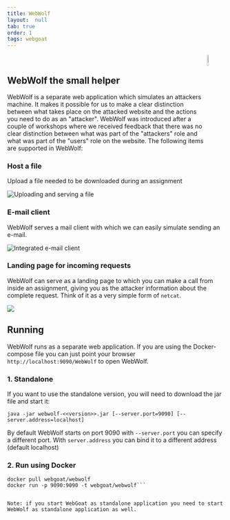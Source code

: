 ```yaml
---
title: WebWolf
layout:  null
tab: true
order: 1
tags: webgoat
---
```


<p> 
<img src="assets/images/wolf-enabled.png" width="8%" heigth="8%" align="right">
<br/>
</p>


## WebWolf the small helper

WebWolf is a separate web application which simulates an attackers machine. It makes it possible for us to
make a clear distinction between what takes place on the attacked website and the actions you need to do as
an "attacker". WebWolf was introduced after a couple of workshops where we received feedback that there
was no clear distinction between what was part of the "attackers" role and what was part of the "users" role on the
website. The following items are supported in WebWolf:

### Host a file

Upload a file needed to be downloaded during an assignment

![](assets/images/files.png "Uploading and serving a file")

### E-mail client

WebWolf serves a mail client with which we can easily simulate sending an e-mail.

![](assets/images/mailbox.png "Integrated e-mail client")

### Landing page for incoming requests

WebWolf can serve as a landing page to which you can make a call from inside an assignment, giving you as the attacker
information about the complete request. Think of it as a very simple form of `netcat`.

![](assets/images/requests.png)


## Running

WebWolf runs as a separate web application. If you are using the Docker-compose file you can just point your browser 
`http://localhost:9090/WebWolf` to open WebWolf.

### 1. Standalone

If you want to use the standalone version, you will need to download the jar file and start it:

```Shell
java -jar webwolf-<<version>>.jar [--server.port=9090] [--server.address=localhost]
```

By default WebWolf starts on port 9090 with `--server.port` you can specify a different port. With `server.address` you
can bind it to a different address (default localhost)


### 2. Run using Docker

```Shell
docker pull webgoat/webwolf
docker run -p 9090:9090 -t webgoat/webwolf```


Note: if you start WebGoat as standalone application you need to start WebWolf as standalone application as well.
